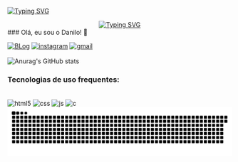[![Typing SVG](https://readme-typing-svg.demolab.com/?lines=First+line+of+text;Second+line+of+text)](https://git.io/typing-svg)
<div align="center">
  <a href="https://git.io/typing-svg">
    <img src="https://readme-typing-svg.demolab.com?font=Fira+Code&weight=500&size=22&pause=1000&color=FF00F6&center=true&vCenter=true&random=false&width=524&lines=%E2%8A%B9+Welcome+to+my+profile!+%CB%99%E1%B5%95%CB%99+%E2%8A%B9+" alt="Typing SVG">
  </a>
</div>
### Olá, eu sou o Danilo! 🤙

[![BLog](https://img.shields.io/badge/LinkedIn-0077B5?style=for-the-badge&logo=linkedin&logoColor=white)](https://www.linkedin.com/in/danilo-pereira-dos-santos-845a73265/)
[![instagram](https://img.shields.io/badge/Instagram-E4405F?style=for-the-badge&logo=instagram&logoColor=white)](https://www.instagram.com/dam_santss/?next=%2F)
[![gmail](https://img.shields.io/badge/Gmail-D14836?style=for-the-badge&logo=gmail&logoColor=white)](mailto:damsantos978@gmail.com) <br/> <br/> 
![Anurag's GitHub stats](https://github-readme-stats.vercel.app/api?username=danicco10&show_icons=true&theme=radical)

### Tecnologias de uso frequentes:
<div style="display: inline_block"><br/>
    <img align='center' alt="html5" src= "https://img.shields.io/badge/HTML5-E34F26?style=for-the-badge&logo=html5&logoColor=white"/>
    <img align='center' alt="css" src= "https://img.shields.io/badge/CSS-239120?&style=for-the-badge&logo=css3&logoColor=white"/>
    <img align='center' alt="js" src= "https://img.shields.io/badge/JavaScript-F7DF1E?style=for-the-badge&logo=javascript&logoColor=black"/>
    <img align='center' alt="c" src= "https://img.shields.io/badge/C-00599C?style=for-the-badge&logo=c&logoColor=white"/>

</div>

<picture align="center">
  <source media="(prefers-color-scheme: dark)" srcset="https://raw.githubusercontent.com/danicco10/danicco10/output/github-contribution-grid-snake-dark.svg">
  <source media="(prefers-color-scheme: light)" srcset="https://raw.githubusercontent.com/danicco10/danicco10/output/github-contribution-grid-snake-dark.svg">
  <img align="center" alt="github contribution grid snake animation" src="https://raw.githubusercontent.com/danicco10/danicco10/output/github-contribution-grid-snake.svg">
</picture>
